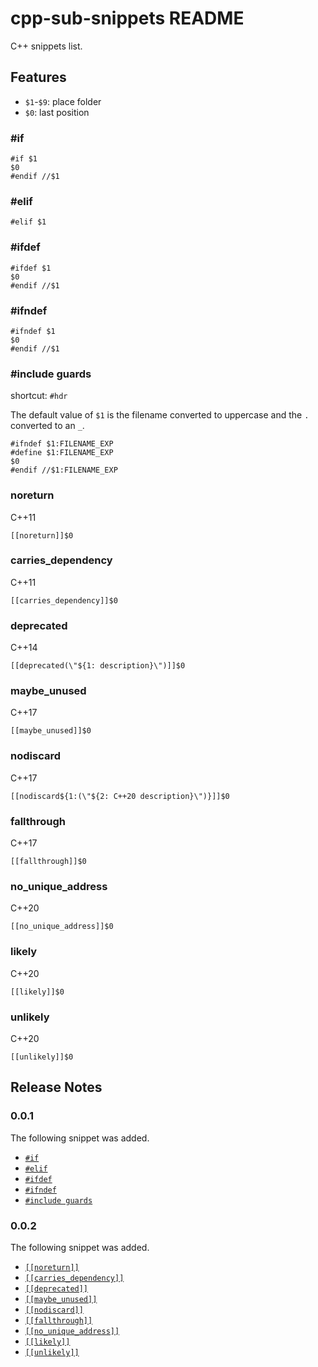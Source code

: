 # cpp-sub-snippets README

C++ snippets list.

## Features

+ `$1`-`$9`: place folder
+ `$0`: last position

### \#if

```text
#if $1
$0
#endif //$1
```

### \#elif

```text
#elif $1
```

### \#ifdef

```text
#ifdef $1
$0
#endif //$1
```

### \#ifndef

```text
#ifndef $1
$0
#endif //$1
```

### \#include guards

shortcut: `#hdr`

The default value of `$1` is the filename converted to uppercase and the `.` converted to an `_`.

```text
#ifndef $1:FILENAME_EXP
#define $1:FILENAME_EXP
$0
#endif //$1:FILENAME_EXP
```

### noreturn

C++11

```text
[[noreturn]]$0
```

### carries_dependency

C++11

```text
[[carries_dependency]]$0
```

### deprecated

C++14

```text
[[deprecated(\"${1: description}\")]]$0
```

### maybe_unused

C++17

```text
[[maybe_unused]]$0
```

### nodiscard

C++17

```text
[[nodiscard${1:(\"${2: C++20 description}\")}]]$0
```

### fallthrough

C++17

```text
[[fallthrough]]$0
```

### no_unique_address

C++20

```text
[[no_unique_address]]$0
```

### likely

C++20

```text
[[likely]]$0
```

### unlikely

C++20

```text
[[unlikely]]$0
```

## Release Notes

### 0.0.1

The following snippet was added.

+ [`#if`](#if)
+ [`#elif`](#elif)
+ [`#ifdef`](#ifdef)
+ [`#ifndef`](#ifndef)
+ [`#include guards`](#include-guards)

### 0.0.2

The following snippet was added.

+ [`[[noreturn]]`](#noreturn)
+ [`[[carries_dependency]]`](#carries_dependency)
+ [`[[deprecated]]`](#deprecated)
+ [`[[maybe_unused]]`](#maybe_unused)
+ [`[[nodiscard]]`](#nodiscard)
+ [`[[fallthrough]]`](#fallthrough)
+ [`[[no_unique_address]]`](#no_unique_address)
+ [`[[likely]]`](#likely)
+ [`[[unlikely]]`](#unlikely)
